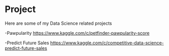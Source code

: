 # Project
Here are some of my Data Science related projects


-Pawpularity  https://www.kaggle.com/c/petfinder-pawpularity-score


-Predict Future Sales  https://www.kaggle.com/c/competitive-data-science-predict-future-sales
